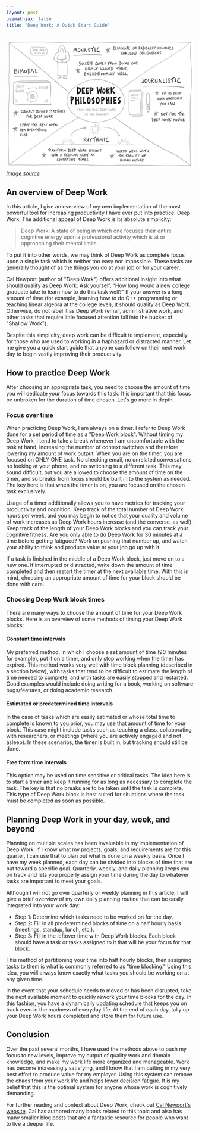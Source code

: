 ```yaml
---
layout: post
usemathjax: false
title: "Deep Work: A Quick Start Guide"
---
```


![jpeg](/assets/img/deepwork/deepwork.jpeg)
*[Image source](https://douglaspneill.medium.com/how-i-structure-my-day-for-deep-work-8976d6ac42a2)*

## An overview of Deep Work

In this article, I give an overview of my own implementation of the most powerful tool for increasing productivity I have ever put into practice: Deep Work. The additional appeal of Deep Work is its absolute simplicity:

> Deep Work: A state of being in which one focuses their entire cognitive energy upon a professional activity which is at or approaching their mental limits.

To put it into other words, we may think of Deep Work as complete focus upon a single task which is neither too easy nor impossible. These tasks are generally thought of as the things you do at your job or for your career. 

Cal Newport (author of "Deep Work") offers additional insight into what should qualify as Deep Work: Ask yourself, "How long would a new college graduate take to learn how to do this task well?" If your answer is a long amount of time (for example, learning how to do C++ programming or teaching linear algebra at the college level), it should qualify as Deep Work. Otherwise, do not label it as Deep Work (email, administrative work, and other tasks that require little focused attention fall into the bucket of "Shallow Work").

Despite this simplicity, deep work can be difficult to implement, especially for those who are used to working in a haphazard or distracted manner. Let me give you a quick start guide that anyone can follow on their next work day to begin vastly improving their productivity.

## How to practice Deep Work

After choosing an appropriate task, you need to choose the amount of time you will dedicate your focus towards this task. It is important that this focus be unbroken for the duration of time chosen. Let's go more in depth.

### Focus over time

When practicing Deep Work, I am always on a timer. I refer to Deep Work done for a set period of time as a "Deep Work block". Without timing my Deep Work, I tend to take a break whenever I am uncomfortable with the task at hand, increasing the number of context switches and therefore lowering my amount of work output. When you are on the timer, you are focused on ONLY ONE task. No checking email, no unrelated conversations, no looking at your phone, and no switching to a different task. This may sound difficult, but you are allowed to choose the amount of time on the timer, and so breaks from focus should be built in to the system as needed. The key here is that when the timer is on, you are focused on the chosen task exclusively.

Usage of a timer additionally allows you to have metrics for tracking your productivity and cognition. Keep track of the total number of Deep Work hours per week, and you may begin to notice that your quality and volume of work increases as Deep Work hours increase (and the converse, as well). Keep track of the length of your Deep Work blocks and you can track your cognitive fitness. Are you only able to do Deep Work for 30 minutes at a time before getting fatigued? Work on pushing that number up, and watch your ability to think and produce value at your job go up with it.

If a task is finished in the middle of a Deep Work block, just move on to a new one. If interrupted or distracted, write down the amount of time completed and then restart the timer at the next available time. With this in mind, choosing an appropriate amount of time for your block should be done with care.

### Choosing Deep Work block times

There are many ways to choose the amount of time for your Deep Work blocks. Here is an overview of some methods of timing your Deep Work blocks:

#### Constant time intervals

My preferred method, in which I choose a set amount of time (90 minutes for example), put it on a timer, and only stop working when the timer has expired. This method works very well with time block planning (described in a section below), with tasks that tend to be difficult to estimate the length of time needed to complete, and with tasks are easily stopped and restarted. Good examples would include doing writing for a book, working on software bugs/features, or doing academic research.

#### Estimated or predetermined time intervals

In the case of tasks which are easily estimated or whose total time to complete is known to you prior, you may use that amount of time for your block. This case might include tasks such as teaching a class, collaborating with researchers, or meetings (where you are actively engaged and not asleep). In these scenarios, the timer is built in, but tracking should still be done.

#### Free form time intervals

This option may be used on time sensitive or critical tasks. The idea here is to start a timer and keep it running for as long as necessary to complete the task. The key is that no breaks are to be taken until the task is complete. This type of Deep Work block is best suited for situations where the task must be completed as soon as possible.

## Planning Deep Work in your day, week, and beyond

Planning on multiple scales has been invaluable in my implementation of Deep Work. If I know what my projects, goals, and requirements are for this quarter, I can use that to plan out what is done on a weekly basis. Once I have my week planned, each day can be divided into blocks of time that are put toward a specific goal. Quarterly, weekly, and daily planning keeps you on track and lets you properly assign your time during the day to whatever tasks are important to meet your goals.

Although I will not go over quarterly or weekly planning in this article, I will give a brief overview of my own daily planning routine that can be easily integrated into your work day:

- Step 1: Determine which tasks need to be worked on for the day.
- Step 2: Fill in all predetermined blocks of time on a half hourly basis (meetings, standup, lunch, etc.).
- Step 3: Fill in the leftover time with Deep Work blocks. Each block should have a task or tasks assigned to it that will be your focus for that block.

This method of partitioning your time into half hourly blocks, then assigning tasks to them is what is commonly referred to as "time blocking." Using this idea, you will always know exactly what tasks you should be working on at any given time. 

In the event that your schedule needs to moved or has been disrupted, take the next available moment to quickly rework your time blocks for the day. In this fashion, you have a dynamically updating schedule that keeps you on track even in the madness of everyday life. At the end of each day, tally up your Deep Work hours completed and store them for future use.

## Conclusion

Over the past several months, I have used the methods above to push my focus to new levels, improve my output of quality work and domain knowledge, and make my work life more organized and manageable. Work has become increasingly satisfying, and I know that I am putting in my very best effort to produce value for my employer. Using this system can remove the chaos from your work life and helps lower decision fatigue. It is my belief that this is the optimal system for anyone whose work is cognitively demanding.

For further reading and context about Deep Work, check out [Cal Newport's website](https://www.calnewport.com/). Cal has authored many books related to this topic and also has many smaller blog posts that are a fantastic resource for people who want to live a deeper life.